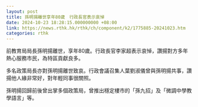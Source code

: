 ```yaml
---
layout: post
title: 孫明揚離世享年80歲　行政長官表示哀悼
date: 2024-10-23 18:28:15.000000000 +08:00
link: https://news.rthk.hk/rthk/ch/component/k2/1775885-20241023.htm
categories: rthk
---
```


前教育局局長孫明揚離世，享年80歲。行政長官李家超表示哀悼，讚揚對方多年熱心服務市民，為特區貢獻良多。

多名政策局長亦對孫明揚離世致哀。行政會議召集人葉劉淑儀曾與孫明揚共事，讚揚他人緣非常好，對年輕同事很關照。

孫明揚回歸前後曾出掌多個政策局，曾推出穩定樓市的「孫九招」及「微調中學教學語言」等。
